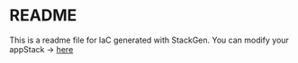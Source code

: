 # README
This is a readme file for IaC generated with StackGen.
You can modify your appStack -> [here](http://main.dev.stackgen.com/appstacks/cf213585-1485-422e-bbfb-f753bea34d5c)

